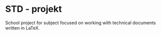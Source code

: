 # STD - projekt

School project for subject focused on working with technical documents written in LaTeX.
